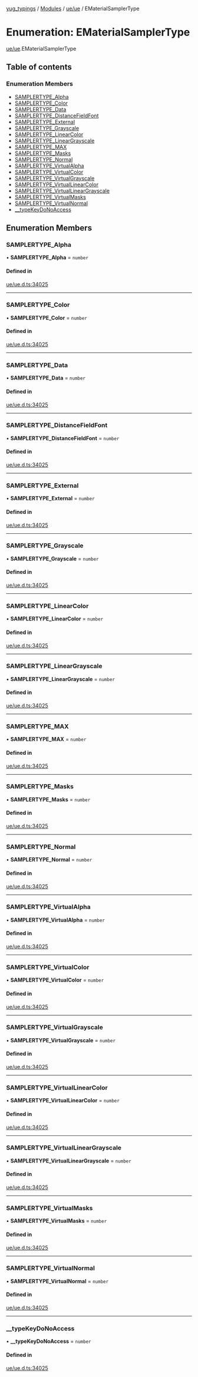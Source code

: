 [yug_typings](../README.md) / [Modules](../modules.md) / [ue/ue](../modules/ue_ue.md) / EMaterialSamplerType

# Enumeration: EMaterialSamplerType

[ue/ue](../modules/ue_ue.md).EMaterialSamplerType

## Table of contents

### Enumeration Members

- [SAMPLERTYPE\_Alpha](ue_ue.EMaterialSamplerType.md#samplertype_alpha)
- [SAMPLERTYPE\_Color](ue_ue.EMaterialSamplerType.md#samplertype_color)
- [SAMPLERTYPE\_Data](ue_ue.EMaterialSamplerType.md#samplertype_data)
- [SAMPLERTYPE\_DistanceFieldFont](ue_ue.EMaterialSamplerType.md#samplertype_distancefieldfont)
- [SAMPLERTYPE\_External](ue_ue.EMaterialSamplerType.md#samplertype_external)
- [SAMPLERTYPE\_Grayscale](ue_ue.EMaterialSamplerType.md#samplertype_grayscale)
- [SAMPLERTYPE\_LinearColor](ue_ue.EMaterialSamplerType.md#samplertype_linearcolor)
- [SAMPLERTYPE\_LinearGrayscale](ue_ue.EMaterialSamplerType.md#samplertype_lineargrayscale)
- [SAMPLERTYPE\_MAX](ue_ue.EMaterialSamplerType.md#samplertype_max)
- [SAMPLERTYPE\_Masks](ue_ue.EMaterialSamplerType.md#samplertype_masks)
- [SAMPLERTYPE\_Normal](ue_ue.EMaterialSamplerType.md#samplertype_normal)
- [SAMPLERTYPE\_VirtualAlpha](ue_ue.EMaterialSamplerType.md#samplertype_virtualalpha)
- [SAMPLERTYPE\_VirtualColor](ue_ue.EMaterialSamplerType.md#samplertype_virtualcolor)
- [SAMPLERTYPE\_VirtualGrayscale](ue_ue.EMaterialSamplerType.md#samplertype_virtualgrayscale)
- [SAMPLERTYPE\_VirtualLinearColor](ue_ue.EMaterialSamplerType.md#samplertype_virtuallinearcolor)
- [SAMPLERTYPE\_VirtualLinearGrayscale](ue_ue.EMaterialSamplerType.md#samplertype_virtuallineargrayscale)
- [SAMPLERTYPE\_VirtualMasks](ue_ue.EMaterialSamplerType.md#samplertype_virtualmasks)
- [SAMPLERTYPE\_VirtualNormal](ue_ue.EMaterialSamplerType.md#samplertype_virtualnormal)
- [\_\_typeKeyDoNoAccess](ue_ue.EMaterialSamplerType.md#__typekeydonoaccess)

## Enumeration Members

### SAMPLERTYPE\_Alpha

• **SAMPLERTYPE\_Alpha** = `number`

#### Defined in

[ue/ue.d.ts:34025](https://github.com/YugMetaverse/yug_typings/blob/b7d9b19/ue/ue.d.ts#L34025)

___

### SAMPLERTYPE\_Color

• **SAMPLERTYPE\_Color** = `number`

#### Defined in

[ue/ue.d.ts:34025](https://github.com/YugMetaverse/yug_typings/blob/b7d9b19/ue/ue.d.ts#L34025)

___

### SAMPLERTYPE\_Data

• **SAMPLERTYPE\_Data** = `number`

#### Defined in

[ue/ue.d.ts:34025](https://github.com/YugMetaverse/yug_typings/blob/b7d9b19/ue/ue.d.ts#L34025)

___

### SAMPLERTYPE\_DistanceFieldFont

• **SAMPLERTYPE\_DistanceFieldFont** = `number`

#### Defined in

[ue/ue.d.ts:34025](https://github.com/YugMetaverse/yug_typings/blob/b7d9b19/ue/ue.d.ts#L34025)

___

### SAMPLERTYPE\_External

• **SAMPLERTYPE\_External** = `number`

#### Defined in

[ue/ue.d.ts:34025](https://github.com/YugMetaverse/yug_typings/blob/b7d9b19/ue/ue.d.ts#L34025)

___

### SAMPLERTYPE\_Grayscale

• **SAMPLERTYPE\_Grayscale** = `number`

#### Defined in

[ue/ue.d.ts:34025](https://github.com/YugMetaverse/yug_typings/blob/b7d9b19/ue/ue.d.ts#L34025)

___

### SAMPLERTYPE\_LinearColor

• **SAMPLERTYPE\_LinearColor** = `number`

#### Defined in

[ue/ue.d.ts:34025](https://github.com/YugMetaverse/yug_typings/blob/b7d9b19/ue/ue.d.ts#L34025)

___

### SAMPLERTYPE\_LinearGrayscale

• **SAMPLERTYPE\_LinearGrayscale** = `number`

#### Defined in

[ue/ue.d.ts:34025](https://github.com/YugMetaverse/yug_typings/blob/b7d9b19/ue/ue.d.ts#L34025)

___

### SAMPLERTYPE\_MAX

• **SAMPLERTYPE\_MAX** = `number`

#### Defined in

[ue/ue.d.ts:34025](https://github.com/YugMetaverse/yug_typings/blob/b7d9b19/ue/ue.d.ts#L34025)

___

### SAMPLERTYPE\_Masks

• **SAMPLERTYPE\_Masks** = `number`

#### Defined in

[ue/ue.d.ts:34025](https://github.com/YugMetaverse/yug_typings/blob/b7d9b19/ue/ue.d.ts#L34025)

___

### SAMPLERTYPE\_Normal

• **SAMPLERTYPE\_Normal** = `number`

#### Defined in

[ue/ue.d.ts:34025](https://github.com/YugMetaverse/yug_typings/blob/b7d9b19/ue/ue.d.ts#L34025)

___

### SAMPLERTYPE\_VirtualAlpha

• **SAMPLERTYPE\_VirtualAlpha** = `number`

#### Defined in

[ue/ue.d.ts:34025](https://github.com/YugMetaverse/yug_typings/blob/b7d9b19/ue/ue.d.ts#L34025)

___

### SAMPLERTYPE\_VirtualColor

• **SAMPLERTYPE\_VirtualColor** = `number`

#### Defined in

[ue/ue.d.ts:34025](https://github.com/YugMetaverse/yug_typings/blob/b7d9b19/ue/ue.d.ts#L34025)

___

### SAMPLERTYPE\_VirtualGrayscale

• **SAMPLERTYPE\_VirtualGrayscale** = `number`

#### Defined in

[ue/ue.d.ts:34025](https://github.com/YugMetaverse/yug_typings/blob/b7d9b19/ue/ue.d.ts#L34025)

___

### SAMPLERTYPE\_VirtualLinearColor

• **SAMPLERTYPE\_VirtualLinearColor** = `number`

#### Defined in

[ue/ue.d.ts:34025](https://github.com/YugMetaverse/yug_typings/blob/b7d9b19/ue/ue.d.ts#L34025)

___

### SAMPLERTYPE\_VirtualLinearGrayscale

• **SAMPLERTYPE\_VirtualLinearGrayscale** = `number`

#### Defined in

[ue/ue.d.ts:34025](https://github.com/YugMetaverse/yug_typings/blob/b7d9b19/ue/ue.d.ts#L34025)

___

### SAMPLERTYPE\_VirtualMasks

• **SAMPLERTYPE\_VirtualMasks** = `number`

#### Defined in

[ue/ue.d.ts:34025](https://github.com/YugMetaverse/yug_typings/blob/b7d9b19/ue/ue.d.ts#L34025)

___

### SAMPLERTYPE\_VirtualNormal

• **SAMPLERTYPE\_VirtualNormal** = `number`

#### Defined in

[ue/ue.d.ts:34025](https://github.com/YugMetaverse/yug_typings/blob/b7d9b19/ue/ue.d.ts#L34025)

___

### \_\_typeKeyDoNoAccess

• **\_\_typeKeyDoNoAccess** = `number`

#### Defined in

[ue/ue.d.ts:34025](https://github.com/YugMetaverse/yug_typings/blob/b7d9b19/ue/ue.d.ts#L34025)
